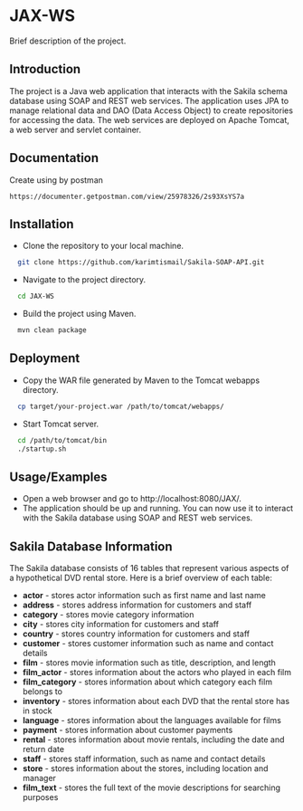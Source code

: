 # JAX-WS

Brief description of the project.

## Introduction

The project is a Java web application that interacts with the Sakila schema database using SOAP and REST web services.
The application uses JPA to manage relational data and DAO (Data Access Object) to create repositories for accessing the
data. The web services are deployed on Apache Tomcat, a web server and servlet container.

## Documentation

Create using by postman

```
https://documenter.getpostman.com/view/25978326/2s93XsYS7a
``` 

## Installation

- Clone the repository to your local machine.

```bash
  git clone https://github.com/karimtismail/Sakila-SOAP-API.git
```

- Navigate to the project directory.

```bash    
  cd JAX-WS
```

- Build the project using Maven.

```bash
  mvn clean package
````

## Deployment

- Copy the WAR file generated by Maven to the Tomcat webapps directory.

```bash
  cp target/your-project.war /path/to/tomcat/webapps/
```

- Start Tomcat server.

```bash
  cd /path/to/tomcat/bin
  ./startup.sh
```

## Usage/Examples

- Open a web browser and go to http://localhost:8080/JAX/.
- The application should be up and running. You can now use it to interact with the Sakila database using SOAP and REST
  web services.

## Sakila Database Information

The Sakila database consists of 16 tables that represent various aspects of a hypothetical DVD rental store. Here is a
brief overview of each table:

- **actor** - stores actor information such as first name and last name
- **address** - stores address information for customers and staff
- **category** - stores movie category information
- **city** - stores city information for customers and staff
- **country** - stores country information for customers and staff
- **customer** - stores customer information such as name and contact details
- **film** - stores movie information such as title, description, and length
- **film_actor** - stores information about the actors who played in each film
- **film_category** - stores information about which category each film belongs to
- **inventory** - stores information about each DVD that the rental store has in stock
- **language** - stores information about the languages available for films
- **payment** - stores information about customer payments
- **rental** - stores information about movie rentals, including the date and return date
- **staff** - stores staff information, such as name and contact details
- **store** - stores information about the stores, including location and manager
- **film_text** - stores the full text of the movie descriptions for searching purposes

